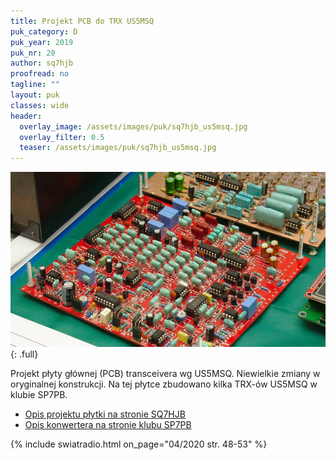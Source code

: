 ```yaml
---
title: Projekt PCB do TRX US5MSQ
puk_category: D
puk_year: 2019
puk_nr: 20
author: sq7hjb
proofread: no
tagline: ""
layout: puk
classes: wide
header:
  overlay_image: /assets/images/puk/sq7hjb_us5msq.jpg
  overlay_filter: 0.5
  teaser: /assets/images/puk/sq7hjb_us5msq.jpg
---
```


![alt](/assets/images/puk/sq7hjb_us5msq.jpg)
{: .full}

Projekt płyty głównej (PCB) transceivera wg US5MSQ. Niewielkie zmiany w oryginalnej konstrukcji. Na tej płytce zbudowano kilka TRX-ów US5MSQ w klubie SP7PB.

- [Opis projektu płytki na stronie SQ7HJB](http://sq7hjb.pl/index.php/trx-homodynowy-w-g-us5msq/)
- [Opis konwertera na stronie klubu SP7PB](http://trx.sp7pb.pl/)

{% include swiatradio.html on_page="04/2020 str. 48-53" %}